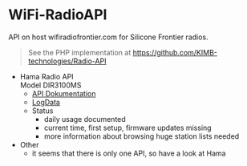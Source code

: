 # WiFi-RadioAPI
API on host wifiradiofrontier.com for Silicone Frontier radios.

>
> See the PHP implementation at https://github.com/KIMB-technologies/Radio-API
>

- Hama Radio API  
	Model DIR3100MS
	- [API Dokumentation](HamaAPI.md)
	- [LogData](HamaData.md)
	- Status
		- daily usage documented
		- current time, first setup, firmware updates missing
		- more information about browsing huge station lists needed
- Other
	- it seems that there is only one API, so have a look at Hama
	
